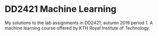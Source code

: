 # DD2421 Machine Learning
My solutions to the lab assignments in DD2421, autumn 2019 period 1. A machine learning course offered by KTH Royal Institute of Technology.

